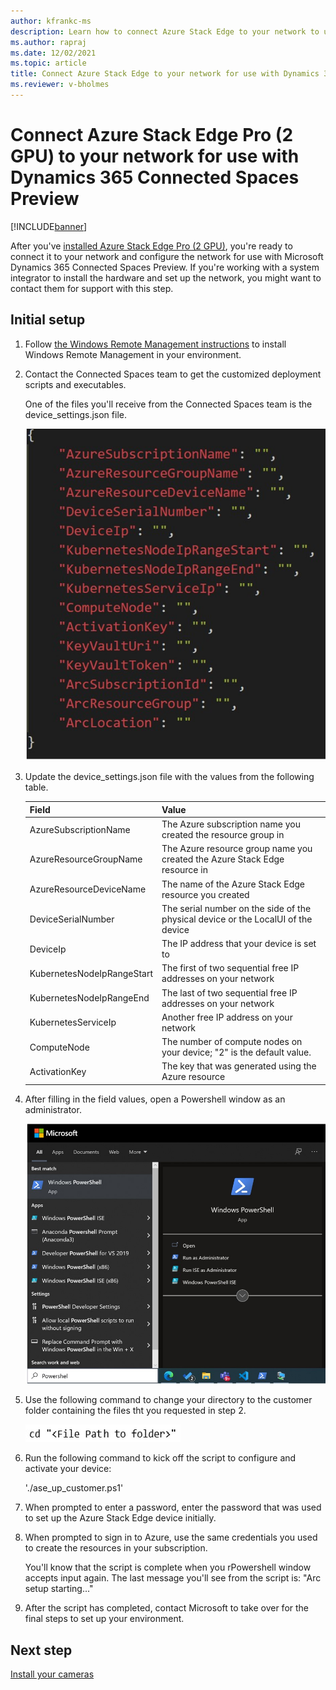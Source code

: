 ```yaml
---
author: kfrankc-ms
description: Learn how to connect Azure Stack Edge to your network to use with Dynamics 365 Connected Spaces Preview
ms.author: rapraj
ms.date: 12/02/2021
ms.topic: article
title: Connect Azure Stack Edge to your network for use with Dynamics 365 Connected Spaces Preview
ms.reviewer: v-bholmes
---
```


# Connect Azure Stack Edge Pro (2 GPU) to your network for use with Dynamics 365 Connected Spaces Preview

[!INCLUDE[banner](includes/banner.md)]

After you've [installed Azure Stack Edge Pro (2 GPU)](ase-install.md), you're ready to connect it to your network and configure the network for use with Microsoft Dynamics 365 Connected Spaces Preview. If you're working with a system integrator to install the hardware and set up the network, you might want to contact them for support with this step. 

## Initial setup

1. Follow [the Windows Remote Management instructions](https://docs.microsoft.com/windows/win32/winrm/installation-and-configuration-for-windows-remote-management#quick-default-configuration) to install Windows Remote Management in your environment.

2. Contact the Connected Spaces team to get the customized deployment scripts and executables. 

    One of the files you'll receive from the Connected Spaces team is the device_settings.json file.

    ![Windows Remote Management settings.](media/ase-connect-windows-remote-management.jpg "Windows Remote Management settings")

3. Update the device_settings.json file with the values from the following table. 
 
    |Field|Value|
    |------------------------------------------|-----------------------------------------------------------------------------------|
    |AzureSubscriptionName|The Azure subscription name you created the resource group in|
    |AzureResourceGroupName|The Azure resource group name you created the Azure Stack Edge resource in|
    |AzureResourceDeviceName|The name of the Azure Stack Edge resource you created|
    |DeviceSerialNumber|The serial number on the side of the physical device or the LocalUI of the device|
    |DeviceIp|The IP address that your device is set to|
    |KubernetesNodeIpRangeStart|The first of two sequential free IP addresses on your network|
    |KubernetesNodeIpRangeEnd|The last of two sequential free IP addresses on your network|
    |KubernetesServiceIp|Another free IP address on your network|
    |ComputeNode|The number of compute nodes on your device; "2" is the default value.|
    |ActivationKey|The key that was generated using the Azure resource|

4. After filling in the field values, open a Powershell window as an administrator. 

     ![Screenshot of Windows Powershell window.](media/ase-connect-powershell.jpg "Screenshot of Windows Powershell window")

5. Use the following command to change your directory to the customer folder containing the files tht you requested in step 2.

     ![Screenshot of cd command.](media/ase-connect-change-directory.jpg "Screenshot of cd command")

6. Run the following command to kick off the script to configure and activate your device:

    './ase_up_customer.ps1'

7. When prompted to enter a password, enter the password that was used to set up the Azure Stack Edge device initially. 

8. When prompted to sign in to Azure, use the same credentials you used to create the resources in your subscription.

    You'll know that the script is complete when you rPowershell window accepts input again. The last message you'll see from the script is: "Arc setup starting..."

9. After the script has completed, contact Microsoft to take over for the final steps to set up your environment. 

## Next step

[Install your cameras](install-cameras.md)
